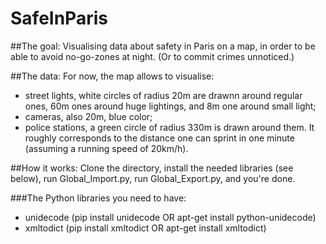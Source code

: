 # SafeInParis

##The goal:
Visualising data about safety in Paris on a map, in order to be able to avoid no-go-zones at night. (Or to commit crimes unnoticed.)

##The data:
For now, the map allows to visualise:
- street lights, white circles of radius 20m are drawnn around regular ones, 60m ones around huge lightings, and 8m one around small light;
- cameras, also 20m, blue color;
- police stations, a green circle of radius 330m is drawn around them. It roughly corresponds to the distance one can sprint in one minute (assuming a running speed of 20km/h).

##How it works:
Clone the directory, install the needed libraries (see below), run Global_Import.py, run Global_Export.py, and you're done.

###The Python libraries you need to have:
- unidecode (pip install unidecode OR apt-get install python-unidecode)
- xmltodict (pip install xmltodict OR apt-get install xmltodict)
